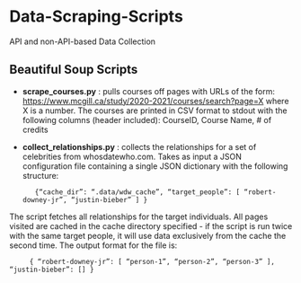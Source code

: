 # Data-Scraping-Scripts
API and non-API-based Data Collection 

## Beautiful Soup Scripts

- **scrape_courses.py** : pulls courses off pages with URLs of the form: https://www.mcgill.ca/study/2020-2021/courses/search?page=X where X is a number. The courses are printed in CSV format to stdout with the following columns (header included): CourseID, Course Name, # of credits

- **collect_relationships.py** : collects the relationships for a set of celebrities from whosdatewho.com. Takes as input a JSON configuration file containing a single JSON dictionary with the following structure:

         {“cache_dir”: “.data/wdw_cache”, “target_people”: [ “robert-downey-jr”, “justin-bieber” ] }
 
The script fetches all relationships for the target individuals. All pages visited are cached in the cache directory specified - if the script is run twice with the same target people, it will use data exclusively from the cache the second time. The output format for the file is:
   
         { “robert-downey-jr”: [ “person-1”, “person-2”, “person-3” ], “justin-bieber”: [] }



